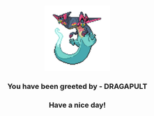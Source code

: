 <p align="center">
            <img src="https://raw.githubusercontent.com/PokeAPI/sprites/master/sprites/pokemon/887.png" width="150" height="150">
          </p>
          <h3 align="center">You have been greeted by - <b>DRAGAPULT</b></h3>
          <h3 align="center">Have a nice day!</h3>
